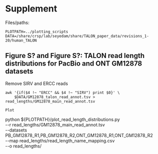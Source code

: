 # Supplement

Files/paths:
```
PLOTPATH=../plotting_scripts
DATA=/share/crsp/lab/seyedam/share/TALON_paper_data/revisions_1-20/human_TALON
```

## Figure S? and Figure S?: TALON read length distributions for PacBio and ONT GM12878 datasets

Remove SIRV and ERCC reads
```
awk '{if($4 !~ "ERCC" && $4 !~ "SIRV") print $0}' \
    $DATA/GM12878_talon_read_annot.tsv > read_lengths/GM12878_main_read_annot.tsv

Plot
```
python ${PLOTPATH}/plot_read_length_distributions.py \
    --r read_lengths/GM12878_main_read_annot.tsv \
     --datasets PB_GM12878_R1,PB_GM12878_R2,ONT_GM12878_R1,ONT_GM12878_R2 \
     --map read_lengths/read_length_name_mapping.csv \
     --o read_lengths/
```
